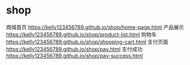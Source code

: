 # shop
商城首页
https://kelly123456789.github.io/shop/home-page.html
产品展示
https://kelly123456789.github.io/shop/product-list.html
购物车
https://kelly123456789.github.io/shop/shopping-cart.html
支付页面
https://kelly123456789.github.io/shop/pay.html
支付成功
https://kelly123456789.github.io/shop/pay-success.html
